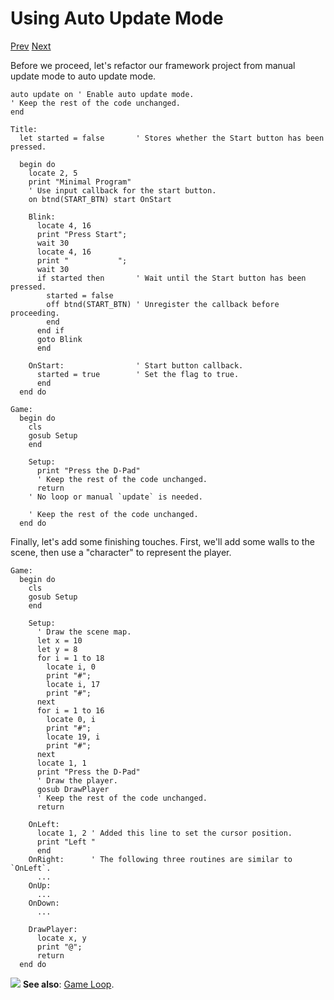 # Using Auto Update Mode

[Prev]() [Next]()

Before we proceed, let's refactor our framework project from manual update mode to auto update mode.

```basic
auto update on ' Enable auto update mode.
' Keep the rest of the code unchanged.
end

Title:
  let started = false       ' Stores whether the Start button has been pressed.

  begin do
    locate 2, 5
    print "Minimal Program"
    ' Use input callback for the start button.
    on btnd(START_BTN) start OnStart

    Blink:
      locate 4, 16
      print "Press Start";
      wait 30
      locate 4, 16
      print "           ";
      wait 30
      if started then       ' Wait until the Start button has been pressed.
        started = false
        off btnd(START_BTN) ' Unregister the callback before proceeding.
        end
      end if
      goto Blink
      end

    OnStart:                ' Start button callback.
      started = true        ' Set the flag to true.
      end
  end do

Game:
  begin do
    cls
    gosub Setup
    end

    Setup:
      print "Press the D-Pad"
      ' Keep the rest of the code unchanged.
      return
    ' No loop or manual `update` is needed.

    ' Keep the rest of the code unchanged.
  end do
```
<!-- prg
!edit, run, title="Turn <code>auto update on</code>", style=""
auto update on ' Enable auto update mode.
join start Title
goto Game
end

Title:
  let started = false       ' Stores whether the Start button has been pressed.

  begin do
    locate 2, 5
    print "Minimal Program"
    ' Use input callback for the Start button.
    on btnd(START_BTN) start OnStart

    Blink:
      locate 4, 16
      print "Press Start";
      wait 30
      locate 4, 16
      print "           ";
      wait 30
      if started then       ' Wait until the Start button has been pressed.
        started = false
        off btnd(START_BTN) ' Unregister the callback before proceeding.
        end
      end if
      goto Blink
      end

    OnStart:                ' Start button callback.
      started = true        ' Set the flag to true.
      end
  end do

Game:
  begin do
    cls
    gosub Setup
    end

    Setup:
      print "Press the D-Pad"
      on btnd(LEFT_BTN) start OnLeft
      on btnd(RIGHT_BTN) start OnRight
      on btnd(UP_BTN) start OnUp
      on btnd(DOWN_BTN) start OnDown
      return
    ' No loop or manual `update` is needed.

    OnLeft:
      print "Left "
      end
    OnRight:
      print "Right"
      end
    OnUp:
      print "Up   "
      end
    OnDown:
      print "Down "
      end
  end do
-->

Finally, let's add some finishing touches. First, we'll add some walls to the scene, then use a "character" to represent the player.

```basic
Game:
  begin do
    cls
    gosub Setup
    end

    Setup:
      ' Draw the scene map.
      let x = 10
      let y = 8
      for i = 1 to 18
        locate i, 0
        print "#";
        locate i, 17
        print "#";
      next
      for i = 1 to 16
        locate 0, i
        print "#";
        locate 19, i
        print "#";
      next
      locate 1, 1
      print "Press the D-Pad"
      ' Draw the player.
      gosub DrawPlayer
      ' Keep the rest of the code unchanged.
      return

    OnLeft:
      locate 1, 2 ' Added this line to set the cursor position.
      print "Left "
      end
    OnRight:      ' The following three routines are similar to `OnLeft`.
      ...
    OnUp:
      ...
    OnDown:
      ...

    DrawPlayer:
      locate x, y
      print "@";
      return
  end do
```
<!-- prg
!edit, run, title="Turn <code>auto update on</code>", style=""
auto update on
join start Title
goto Game
end

Title:
  let started = false

  begin do
    locate 2, 5
    print "Minimal Program"
    on btnd(START_BTN) start OnStart

    Blink:
      locate 4, 16
      print "Press Start";
      wait 30
      locate 4, 16
      print "           ";
      wait 30
      if started then
        started = false
        off btnd(START_BTN)
        end
      end if
      goto Blink
      end

    OnStart:
      started = true
      end
  end do

Game:
  begin do
    cls
    gosub Setup
    end

    Setup:
      ' Draw the scene map.
      let x = 10
      let y = 8
      for i = 1 to 18
        locate i, 0
        print "#";
        locate i, 17
        print "#";
      next
      for i = 1 to 16
        locate 0, i
        print "#";
        locate 19, i
        print "#";
      next
      locate 1, 1
      print "Press the D-Pad"
      ' Draw the player.
      gosub DrawPlayer
      on btnd(LEFT_BTN) start OnLeft
      on btnd(RIGHT_BTN) start OnRight
      on btnd(UP_BTN) start OnUp
      on btnd(DOWN_BTN) start OnDown
      return
    ' No loop or manual `update` is needed.

    OnLeft:
      locate 1, 2 ' Added this line to set the cursor position.
      print "Left "
      end
    OnRight:      ' The following three routines are similar to `OnLeft`.
      locate 1, 2
      print "Right"
      end
    OnUp:
      locate 1, 2
      print "Up   "
      end
    OnDown:
      locate 1, 2
      print "Down "
      end

    DrawPlayer:
      locate x, y
      print "@";
      return
  end do
-->

<div class="content-highlight" style="min-height: 48px;">
  <img src="imgs/logo-nokbd.png" class="logo-tip"></img>
  <span class="content-text">
    <strong>See also</strong>: <a href="game-loop.html" class="nav-link">Game Loop</a>.
  </span>
</div>
